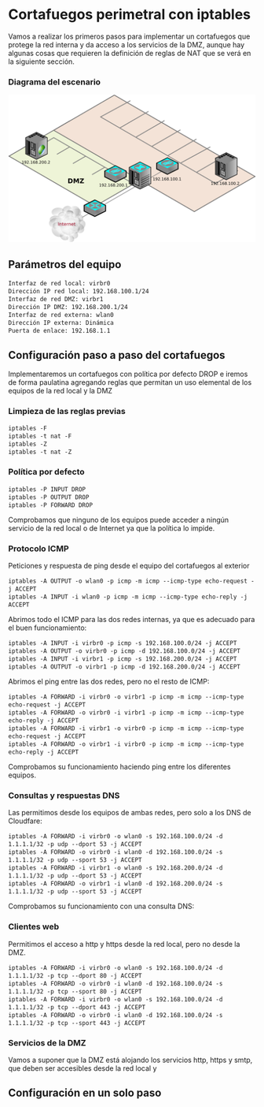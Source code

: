 # Cortafuegos perimetral con iptables

Vamos a realizar los primeros pasos para implementar un cortafuegos
que protege la red interna y da acceso a los servicios de la DMZ,
aunque hay algunas cosas que requieren la definición de reglas de NAT
que se verá en la siguiente sección.

### Diagrama del escenario

![diagrama_escenario](escenario_curso.png)

## Parámetros del equipo

```
Interfaz de red local: virbr0
Dirección IP red local: 192.168.100.1/24
Interfaz de red DMZ: virbr1
Dirección IP DMZ: 192.168.200.1/24
Interfaz de red externa: wlan0
Dirección IP externa: Dinámica
Puerta de enlace: 192.168.1.1
```

## Configuración paso a paso del cortafuegos

Implementaremos un cortafuegos con política por defecto DROP e iremos
de forma paulatina agregando reglas que permitan un uso elemental de
los equipos de la red local y la DMZ

### Limpieza de las reglas previas

```
iptables -F
iptables -t nat -F
iptables -Z
iptables -t nat -Z
```

### Política por defecto

```
iptables -P INPUT DROP
iptables -P OUTPUT DROP
iptables -P FORWARD DROP
```

Comprobamos que ninguno de los equipos puede acceder a ningún servicio
de la red local o de Internet ya que la política lo impide.

### Protocolo ICMP

Peticiones y respuesta de ping desde el equipo del cortafuegos al exterior

```
iptables -A OUTPUT -o wlan0 -p icmp -m icmp --icmp-type echo-request -j ACCEPT
iptables -A INPUT -i wlan0 -p icmp -m icmp --icmp-type echo-reply -j ACCEPT
```

Abrimos todo el ICMP para las dos redes internas, ya que es adecuado
para el buen funcionamiento:

```
iptables -A INPUT -i virbr0 -p icmp -s 192.168.100.0/24 -j ACCEPT
iptables -A OUTPUT -o virbr0 -p icmp -d 192.168.100.0/24 -j ACCEPT
iptables -A INPUT -i virbr1 -p icmp -s 192.168.200.0/24 -j ACCEPT
iptables -A OUTPUT -o virbr1 -p icmp -d 192.168.200.0/24 -j ACCEPT
```

Abrimos el ping entre las dos redes, pero no el resto de ICMP:

```
iptables -A FORWARD -i virbr0 -o virbr1 -p icmp -m icmp --icmp-type echo-request -j ACCEPT
iptables -A FORWARD -o virbr0 -i virbr1 -p icmp -m icmp --icmp-type echo-reply -j ACCEPT
iptables -A FORWARD -i virbr1 -o virbr0 -p icmp -m icmp --icmp-type echo-request -j ACCEPT
iptables -A FORWARD -o virbr1 -i virbr0 -p icmp -m icmp --icmp-type echo-reply -j ACCEPT
```

Comprobamos su funcionamiento haciendo ping entre los diferentes equipos.

### Consultas y respuestas DNS

Las permitimos desde los equipos de ambas redes, pero solo a los DNS
de Cloudfare:

```
iptables -A FORWARD -i virbr0 -o wlan0 -s 192.168.100.0/24 -d 1.1.1.1/32 -p udp --dport 53 -j ACCEPT
iptables -A FORWARD -o virbr0 -i wlan0 -d 192.168.100.0/24 -s 1.1.1.1/32 -p udp --sport 53 -j ACCEPT
iptables -A FORWARD -i virbr1 -o wlan0 -s 192.168.200.0/24 -d 1.1.1.1/32 -p udp --dport 53 -j ACCEPT
iptables -A FORWARD -o virbr1 -i wlan0 -d 192.168.200.0/24 -s 1.1.1.1/32 -p udp --sport 53 -j ACCEPT
```

Comprobamos su funcionamiento con una consulta DNS:

### Clientes web

Permitimos el acceso a http y https desde la red local, pero no desde
la DMZ.

```
iptables -A FORWARD -i virbr0 -o wlan0 -s 192.168.100.0/24 -d 1.1.1.1/32 -p tcp --dport 80 -j ACCEPT
iptables -A FORWARD -o virbr0 -i wlan0 -d 192.168.100.0/24 -s 1.1.1.1/32 -p tcp --sport 80 -j ACCEPT
iptables -A FORWARD -i virbr0 -o wlan0 -s 192.168.100.0/24 -d 1.1.1.1/32 -p tcp --dport 443 -j ACCEPT
iptables -A FORWARD -o virbr0 -i wlan0 -d 192.168.100.0/24 -s 1.1.1.1/32 -p tcp --sport 443 -j ACCEPT
```

### Servicios de la DMZ

Vamos a suponer que la DMZ está alojando los servicios http, https y
smtp, que deben ser accesibles desde la red local y 

## Configuración en un solo paso
```


